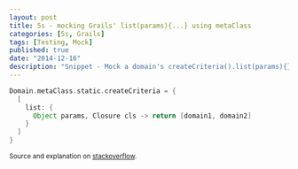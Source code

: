 ```yaml
---
layout: post
title: 5s - mocking Grails' list(params){...} using metaClass
categories: [5s, Grails]
tags: [Testing, Mock]
published: true
date: "2014-12-16"
description: "Snippet - Mock a domain's createCriteria().list(params){} method"
---
```


````groovy
Domain.metaClass.static.createCriteria = {
  [
    list: {
      Object params, Closure cls -> return [domain1, domain2] 
    }
  ]
}
````

<small>Source and explanation on [stackoverflow](http://stackoverflow.com/a/11725359/3465375).</small>